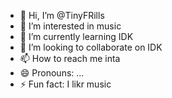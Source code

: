 - 👋 Hi, I’m @TinyFRills
- 👀 I’m interested in music
- 🌱 I’m currently learning IDK
- 💞️ I’m looking to collaborate on IDK
- 📫 How to reach me inta
- 😄 Pronouns: ...
- ⚡ Fun fact: I likr music

<!---
TinyFRills/TinyFRills is a ✨ special ✨ repository because its `README.md` (this file) appears on your GitHub profile.
You can click the Preview link to take a look at your changes.
--->
